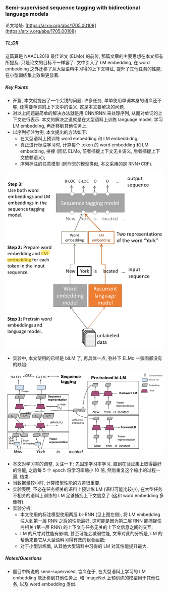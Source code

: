### Semi-supervised sequence tagging with bidirectional language models

论文地址: [https://arxiv.org/abs/1705.00108](https://arxiv.org/abs/1705.00108)

##### TL;DR

这篇算是 NAACL2018 最佳论文 (ELMo) 的前传, 那篇文章的主要思想在本文都有所提及. 只是论文的目标不一样罢了. 文中引入了 LM embedding, 在 word embedding 之外迁移了从大型语料中习得的上下文特征, 提升了其他任务的性能, 在小型训练集上效果更显著.

##### Key Points

* 开篇, 本文就提出了一个尖锐的问题: 许多任务, 单单使用单词本身的语义还不够, 还需要单词的上下文中的语义. 这是本文要解决的问题.
* 对以上问题最简单的解决办法就是用 CNN/RNN 来处理序列, 从而对单词的上下文进行表示. 本文的解决之道就是在大型语料上训练 language model, 学习 LM embedding, 再迁移到其他任务上.
* 以序列标注为例, 本文提出的方法如下:
    * 在大型语料上预训练 word embedding 和 LM embeddidng;
    * 真正进行标注学习时, 计算每个 token 的 word embedding 和 LM embedding, 拼接 (回忆 ELMo, 前者捕捉上下文无关语义, 后者捕捉上下文依赖语义);
    * 序列标注的任意模型 (同昨天的模型类似, 本文采用的是 RNN+CRF).

![](../../img/TagLM_main_components.png)

* 实验中, 本文使用的已经是 biLM 了, 再具体一点, 弥补下 ELMo 一张图都没有的缺陷:

![](../../img/TagLM_overview.png)

* 本文对学习率的调整, 关注一下: 先固定学习率学习, 直到在验证集上取得最好的性能, 之后每 5 个 epoch 将学习率缩小 10 倍, 然后重复这个缩小的过程一遍, 结束.
* 当数据量较小时, 计算模型性能的方差很重要.
* 实验表明, 不必在任务相关的语料上预训练 LM (语料可能比较小), 在大型任务不相关的语料上训练的 LM 足够捕捉上下文信息了 (这和 word embedding 多像呀).
* 实验分析:
    * 本文使用的标注模型使用两层 bi-RNN (见上图左侧), 将 LM embedding 注入到第一层 RNN 之后的性能最好, 这可能是因为第二层 RNN 能捕捉任务相关 (第一层 RNN) 的上下文与任务无关的上下文信息之间的交互;
    * LM 的尺寸对性能有影响, 甚至可能会减弱性能, 文章对此的分析是, LM 的帮助来自它从大型语料习得有效的组合函数;
    * 对于小型训练集, 从其他大型语料中习得的 LM 对其性能提升最大.

##### Notes/Questions

* 题目中所说的 semi-supervised, 含义在于, 在大型语料上学习的 LM embedding 能迁移到其他任务上. 和 ImageNet 上预训练的模型用于其他任务, 以及 word embedding 类似.
